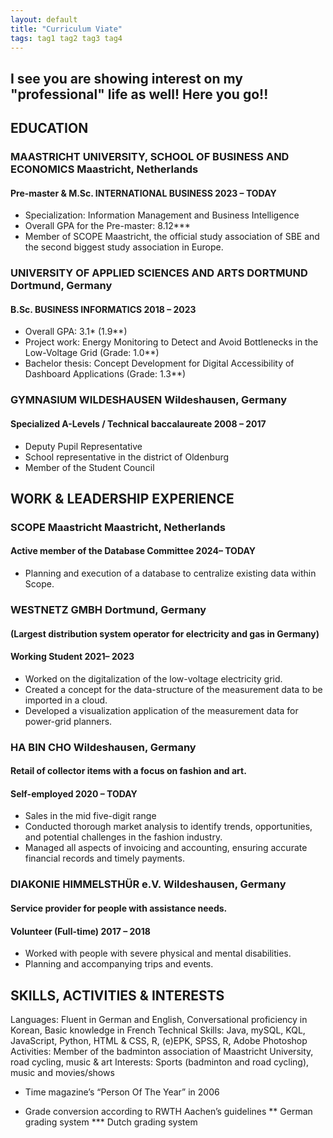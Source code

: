 ```yaml
---
layout: default
title: "Curriculum Viate"
tags: tag1 tag2 tag3 tag4
---
```



## I see you are showing interest on my "professional" life as well! Here you go!!

## EDUCATION
### MAASTRICHT UNIVERSITY, SCHOOL OF BUSINESS AND ECONOMICS Maastricht, Netherlands
#### Pre-master & M.Sc. INTERNATIONAL BUSINESS 2023 – TODAY
- Specialization: Information Management and Business Intelligence
- Overall GPA for the Pre-master: 8.12***
- Member of SCOPE Maastricht, the official study association of SBE and the second biggest study association in Europe.

### UNIVERSITY OF APPLIED SCIENCES AND ARTS DORTMUND Dortmund, Germany
#### B.Sc. BUSINESS INFORMATICS 2018 – 2023
- Overall GPA: 3.1* (1.9**)
- Project work: Energy Monitoring to Detect and Avoid Bottlenecks in the Low-Voltage Grid (Grade: 1.0**)
- Bachelor thesis: Concept Development for Digital Accessibility of Dashboard Applications (Grade: 1.3**)

### GYMNASIUM WILDESHAUSEN Wildeshausen, Germany
#### Specialized A-Levels / Technical baccalaureate 2008 – 2017
- Deputy Pupil Representative
- School representative in the district of Oldenburg
- Member of the Student Council


## WORK & LEADERSHIP EXPERIENCE
### SCOPE Maastricht Maastricht, Netherlands
#### Active member of the Database Committee 2024– TODAY
- Planning and execution of a database to centralize existing data within Scope.

### WESTNETZ GMBH Dortmund, Germany
#### (Largest distribution system operator for electricity and gas in Germany)
#### Working Student 2021– 2023
- Worked on the digitalization of the low-voltage electricity grid.
- Created a concept for the data-structure of the measurement data to be imported in a cloud.
- Developed a visualization application of the measurement data for power-grid planners.

### HA BIN CHO Wildeshausen, Germany
#### Retail of collector items with a focus on fashion and art.
#### Self-employed 2020 – TODAY
- Sales in the mid five-digit range
- Conducted thorough market analysis to identify trends, opportunities, and potential challenges in the fashion industry.
- Managed all aspects of invoicing and accounting, ensuring accurate financial records and timely payments.

### DIAKONIE HIMMELSTHÜR e.V. Wildeshausen, Germany
#### Service provider for people with assistance needs.
#### Volunteer (Full-time) 2017 – 2018
- Worked with people with severe physical and mental disabilities.
- Planning and accompanying trips and events.

## SKILLS, ACTIVITIES & INTERESTS
Languages: Fluent in German and English, Conversational proficiency in Korean, Basic knowledge in French
Technical Skills: Java, mySQL, KQL, JavaScript, Python, HTML & CSS, R, (e)EPK, SPSS, R, Adobe Photoshop
Activities: Member of the badminton association of Maastricht University, road cycling, music & art
Interests: Sports (badminton and road cycling), music and movies/shows
- Time magazine’s “Person Of The Year” in 2006


* Grade conversion according to RWTH Aachen’s guidelines
** German grading system
*** Dutch grading system
